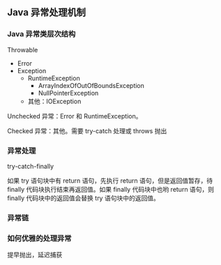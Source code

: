 ## Java 异常处理机制

### Java 异常类层次结构

Throwable

- Error
- Exception
  - RuntimeException
    - ArrayIndexOfOutOfBoundsException
    - NullPointerException
  - 其他：IOException



Unchecked 异常：Error 和 RuntimeException。

Checked 异常：其他。需要 try-catch 处理或 throws 抛出



### 异常处理

try-catch-finally



如果 try 语句块中有 return 语句，先执行 return 语句，但是返回值暂存，待 finally 代码块执行结束再返回值。如果 finally 代码块中也哟 return 语句，则 finally 代码块中的返回值会替换 try 语句块中的返回值。



### 异常链

### 如何优雅的处理异常

提早抛出，延迟捕获